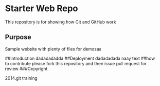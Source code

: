 # Starter Web Repo

This repository is for showing how Git and GitHub work

## Purpose

Sample website with plenty of files for demosaa

##introduction
dadadadadda
##Deployment
dadadadada naay text
##how to contribute
please fork this repository and then issue pull request for review
###Copyright

2014.git training